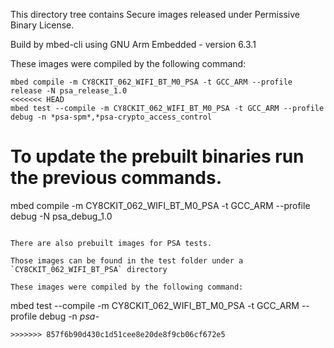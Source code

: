 
This directory tree contains Secure images released under Permissive Binary License.

Build by mbed-cli using GNU Arm Embedded - version 6.3.1

These images were compiled by the following command:

```
mbed compile -m CY8CKIT_062_WIFI_BT_M0_PSA -t GCC_ARM --profile release -N psa_release_1.0
<<<<<<< HEAD
mbed test --compile -m CY8CKIT_062_WIFI_BT_M0_PSA -t GCC_ARM --profile debug -n *psa-spm*,*psa-crypto_access_control
```

To update the prebuilt binaries run the previous commands.
=======
mbed compile -m CY8CKIT_062_WIFI_BT_M0_PSA -t GCC_ARM --profile debug -N psa_debug_1.0
```

There are also prebuilt images for PSA tests.

Those images can be found in the test folder under a `CY8CKIT_062_WIFI_BT_PSA` directory

These images were compiled by the following command:

```
mbed test --compile -m CY8CKIT_062_WIFI_BT_M0_PSA -t GCC_ARM --profile debug -n *psa-*
```
>>>>>>> 857f6b90d430c1d51cee8e20de8f9cb06cf672e5
